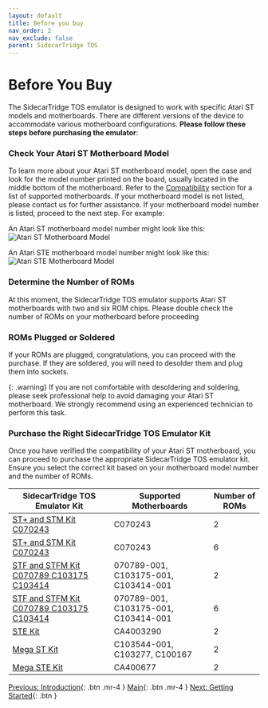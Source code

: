 ```yaml
---
layout: default
title: Before you buy
nav_order: 2
nav_exclude: false
parent: SidecarTridge TOS
---
```


# Before You Buy

The SidecarTridge TOS emulator is designed to work with specific Atari ST models and motherboards. There are different versions of the device to accommodate various motherboard configurations. **Please follow these steps before purchasing the emulator**:

### Check Your Atari ST Motherboard Model

To learn more about your Atari ST motherboard model, open the case and look for the model number printed on the board, usually located in the middle bottom of the motherboard. Refer to the [Compatibility](/sidecartridge-tos/compatibility/) section for a list of supported motherboards. If your motherboard model is not listed, please contact us for further assistance. If your motherboard model number is listed, proceed to the next step.
For example:

An Atari ST motherboard model number might look like this:
![Atari ST Motherboard Model](/sidecartridge-tos/assets/images/sidecartridge-st2-motherboard.png)

An Atari STE motherboard model number might look like this:
![Atari STE Motherboard Model](/sidecartridge-tos/assets/images/sidecartridge-ste-motherboard.png)

### Determine the Number of ROMs

At this moment, the SidecarTridge TOS emulator supports Atari ST motherboards with two and six ROM chips. Please double check the number of ROMs on your motherboard before proceeding

### ROMs Plugged or Soldered

If your ROMs are plugged, congratulations, you can proceed with the purchase. If they are soldered, you will need to desolder them and plug them into sockets. 

{: .warning}
If you are not comfortable with desoldering and soldering, please seek professional help to avoid damaging your Atari ST motherboard. We strongly recommend using an experienced technician to perform this task.

### Purchase the Right SidecarTridge TOS Emulator Kit

Once you have verified the compatibility of your Atari ST motherboard, you can proceed to purchase the appropriate SidecarTridge TOS emulator kit. Ensure you select the correct kit based on your motherboard model number and the number of ROMs.


| SidecarTridge TOS Emulator Kit | Supported Motherboards           | Number of ROMs |
|--------------------------------|----------------------------------|----------------|
| [ST+ and STM Kit C070243](https://store.sidecartridge.com/products/sidecartridge%C2%AE-tos-emulator-for-atari-st-e-and-megast-ste?variant=50843741487437)           | C070243 | 2              |
| [ST+ and STM Kit C070243](https://store.sidecartridge.com/products/sidecartridge%C2%AE-tos-emulator-for-atari-st-e-and-megast-ste?variant=50843742339405)           | C070243 | 6              |
| [STF and STFM Kit C070789 C103175 C103414](https://store.sidecartridge.com/products/sidecartridge%C2%AE-tos-emulator-for-atari-st-e-and-megast-ste?variant=48912746217805)           | 070789-001, C103175-001, C103414-001 | 2              |
| [STF and STFM Kit C070789 C103175 C103414](https://store.sidecartridge.com/products/sidecartridge%C2%AE-tos-emulator-for-atari-st-e-and-megast-ste?variant=49130525098317)           | 070789-001, C103175-001, C103414-001 | 6              |
| [STE Kit](https://store.sidecartridge.com/products/sidecartridge%C2%AE-tos-emulator-for-atari-st-e-and-megast-ste?variant=48912746250573)                    | CA4003290                        | 2              |
| [Mega ST Kit](https://store.sidecartridge.com/products/sidecartridge%C2%AE-tos-emulator-for-atari-st-e-and-megast-ste?variant=49130525131085)               | C103544-001, C103277, C100167                         | 2              |
| [Mega STE Kit](https://store.sidecartridge.com/products/sidecartridge%C2%AE-tos-emulator-for-atari-st-e-and-megast-ste?variant=48912746283341)               | CA400677                         | 2              |


[Previous: Introduction](/sidecartridge-tos/introduction/){: .btn .mr-4 }
[Main](/sidecartridge-tos/){: .btn .mr-4 }
[Next: Getting Started](/sidecartridge-tos/getting-startedV2/){: .btn }
